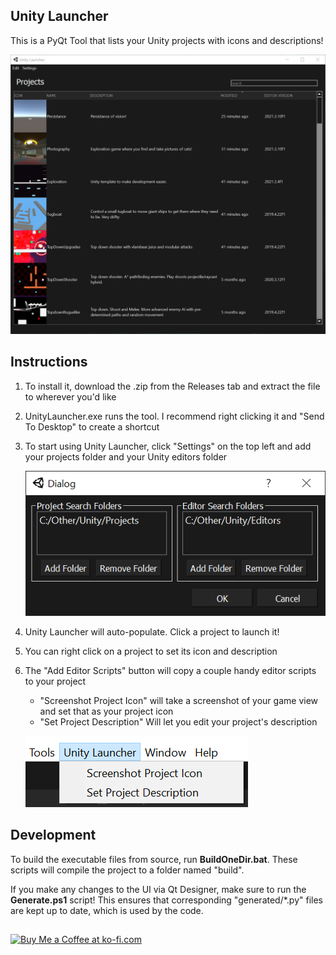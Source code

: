 ## Unity Launcher
This is a PyQt Tool that lists your Unity projects with icons and descriptions!

![Main Window Example](https://raw.githubusercontent.com/Kainkun/UnityLauncher/main/images/Examples/MainWindow.png)

## Instructions
1. To install it, download the .zip from the Releases tab and extract the file to wherever you'd like
2. UnityLauncher.exe runs the tool. I recommend right clicking it and "Send To Desktop" to create a shortcut
3. To start using Unity Launcher, click "Settings" on the top left and add your projects folder and your Unity editors folder

    ![Settings Popup Example](https://raw.githubusercontent.com/Kainkun/UnityLauncher/main/images/Examples/Settings.png)
4. Unity Launcher will auto-populate. Click a project to launch it!
5. You can right click on a project to set its icon and description
6. The "Add Editor Scripts" button will copy a couple handy editor scripts to your project
    - "Screenshot Project Icon" will take a screenshot of your game view and set that as your project icon
    - "Set Project Description" Will let you edit your project's description

    ![Unity Menu Bar Example](https://raw.githubusercontent.com/Kainkun/UnityLauncher/main/images/Examples/UnityMenuBar.png)

## Development
To build the executable files from source, run **BuildOneDir.bat**.
These scripts will compile the project to a folder named "build".

If you make any changes to the UI via Qt Designer, make sure to run the **Generate.ps1** script!
This ensures that corresponding "generated/*.py" files are kept up to date, which is used by the code.

##

<a href='https://ko-fi.com/kainkun' target='_blank'><img height='35' style='border:0px;height:46px;' src='https://az743702.vo.msecnd.net/cdn/kofi3.png?v=0' border='0' alt='Buy Me a Coffee at ko-fi.com' />
